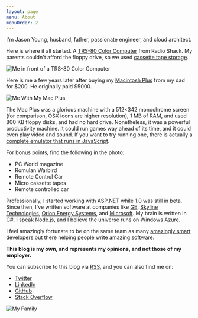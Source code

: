 ```yaml
---
layout: page
menu: About
menuOrder: 2
---
```


I'm Jason Young, husband, father, passionate engineer, and cloud architect.

Here is where it all started. A [TRS-80 Color Computer](http://en.wikipedia.org/wiki/TRS-80_Color_Computer) from Radio Shack. My parents couldn't afford the floppy drive, so we used [cassette tape storage](http://en.wikipedia.org/wiki/Commodore_Datasette).

![Me in front of a TRS-80 Color Computer](me-with-trs-80@2x.jpg)

Here is me a few years later after buying my [Macintosh Plus](http://en.wikipedia.org/wiki/Macintosh_Plus) from my dad for $200. He originally paid $5000. 

![Me With My Mac Plus](MeWithMacPlus.jpg)

The Mac Plus was a glorious machine with a 512×342 monochrome screen (for comparison, OSX icons are higher resolution), 1 MB of RAM, and used 800 KB floppy disks, and had no hard drive. Nonetheless, it was a powerful productivity machine. It could run games way ahead of its time, and it could even play video and sound. If you want to try running one, there is actually a [complete emulator that runs in JavaScript](http://jamesfriend.com.au/pce-js/).

For bonus points, find the following in the photo:

* PC World magazine
* Romulan Warbird
* Remote Control Car
* Micro cassette tapes
* Remote controlled car

Professionally, I started working with ASP.NET while 1.0 was still in beta. Since then, I've written software at companies like [GE](http://www.ge.com/), [Skyline Technologies](http://www.skylinetechnologies.com/), [Orion Energy Systems](http://www.oesx.com/), and [Microsoft](http://www.microsoft.com/). My brain is written in C#, I speak Node.js, and I believe the universe runs on Windows Azure.

I feel amazingly fortunate to be on the same team as many [amazingly smart developers](http://www.zdnet.com/microsoft-builds-a-deep-tech-team-to-attract-next-gen-developers-7000015270/) out there helping [people write amazing software](http://www.citeworld.com/development/22690/microsoft-developer-strategy-revamp).

**This blog is my own, and represents my opinions, and not those of my employer.**

You can subscribe to this blog via [RSS](http://www.ytechie.com/rss), and you can also find me on:

* [Twitter](http://www.twitter.com/ytechie)
* [LinkedIn](http://www.linkedin.com/in/jasony/)
* [GitHub](https://github.com/ytechie)
* [Stack Overflow](http://stackoverflow.com/users/23837/jason-young)

![My Family](family.jpg)